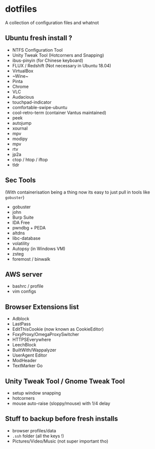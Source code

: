 # dotfiles
A collection of configuration files and whatnot 


## Ubuntu fresh install ?
- NTFS Configuration Tool
- Unity Tweak Tool (Hotcorners and Snapping)
- ibus-pinyin (for Chinese keyboard)
- FLUX / Redshift (Not necessary in Ubuntu 18.04)
- VirtualBox
- ~Wine~ 
- Pinta
- Chrome
- VLC 
- Audacious 
- touchpad-indicator
- comfortable-swipe-ubuntu
- cool-retro-term (container Vantus maintained)
- peek 
- autojump
- xournal 
- mpv
- modipy
- mpv
- rtv
- jp2a
- ctop / htop / iftop
- tldr

## Sec Tools
(With containerisation being a thing now its easy to just pull in tools like `gobuster`)
- gobuster 
- john
- Burp Suite
- IDA Free
- pwndbg + PEDA
- altdns
- libc-database
- volatility 
- Autopsy (in Windows VM)
- zsteg
- foremost / binwalk


## AWS server
- bashrc / profile
- vim configs

## Browser Extensions list
- Adblock
- LastPass
- EditThisCookie (now known as CookieEditor)
- FoxyProxy/OmegaProxySwitcher
- HTTPSEverywhere
- LeechBlock 
- BuiltWith/Wappalyzer
- UserAgent Editor
- ModHeader
- TextMarker Go

## Unity Tweak Tool / Gnome Tweak Tool
- setup window snapping
- hotcorners
- mouse auto-raise (sloppy/mouse) with 1/4 delay

## Stuff to backup before fresh installs

- browser profiles/data
- `.ssh` folder (all the keys !)
- Pictures/Video/Music (not super important tho)

